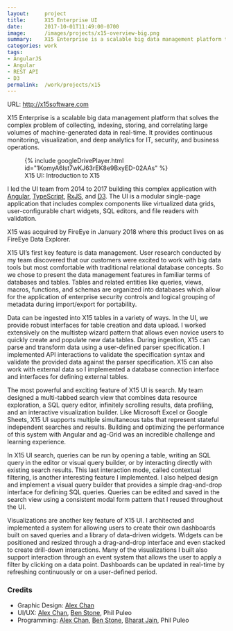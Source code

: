 ```yaml
---
layout:     project
title:      X15 Enterprise UI
date:       2017-10-01T11:49:00-0700
image:      /images/projects/x15-overview-big.png
summary:    X15 Enterprise is a scalable big data management platform that solves the complex problem of collecting, indexing, storing, and correlating large volumes of machine-generated data in real-time. I led the UI team from 2014 to 2017 building this complex application with AngularJS and D3.
categories: work
tags:
- AngularJS
- Angular
- REST API
- D3
permalink:  /work/projects/x15
---
```


<p class="project-url">URL: <a href="http://x15software.com" target="_blank">http://x15software.com</a></p>

<p>X15 Enterprise is a scalable big data management platform that solves the complex problem of collecting, indexing, storing, and correlating large volumes of machine-generated data in real-time. It provides continuous monitoring, visualization, and deep analytics for IT, security, and business operations.</p>

<figure class="captioned-video">
  <!-- <img src="/images/projects/example-dashboard.png" data-action="zoom"/> -->
  {% include googleDrivePlayer.html id="1KomyA6lst7wKJ63rEK8e9BxyED-02AAs" %}
  <figcaption>X15 UI: Introduction to X15</figcaption>
</figure>

<p>I led the UI team from 2014 to 2017 building this complex application with <a target="_blank" href="https://angularjs.org/">Angular</a>, <a href="https://www.typescriptlang.org/" target="_blank">TypeScript</a>, <a href="https://github.com/reactivex/rxjs" target="_blank">RxJS</a>, and <a href="https://d3js.org" target="_blank">D3</a>. The UI is a modular single-page application that includes complex components like virtualized data grids, user-configurable chart widgets, SQL editors, and file readers with validation.</p>

<p>X15 was acquired by FireEye in January 2018 where this product lives on as FireEye Data Explorer.</p>

<p>X15 UI’s first key feature is data management. User research conducted by my team discovered that our customers were excited to work with big data tools but most comfortable with traditional relational database concepts. So we chose to present the data management features in familiar terms of databases and tables. Tables and related entities like queries, views, macros, functions, and schemas are organized into databases which allow for the application of enterprise security controls and logical grouping of metadata during import/export for portability.</p>

<p>Data can be ingested into X15 tables in a variety of ways. In the UI, we provide robust interfaces for table creation and data upload. I worked extensively on the multistep wizard pattern that allows even novice users to quickly create and populate new data tables. During ingestion, X15 can parse and transform data using a user-defined parser specification. I implemented API interactions to validate the specification syntax and validate the provided data against the parser specification. X15 can also work with external data so I implemented a database connection interface and interfaces for defining external tables.</p>

<p>The most powerful and exciting feature of X15 UI is search. My team designed a multi-tabbed search view that combines data resource exploration, a SQL query editor, infinitely scrolling results, data profiling, and an interactive visualization builder. Like Microsoft Excel or Google Sheets, X15 UI supports multiple simultaneous tabs that represent stateful independent searches and results. Building and optimizing the performance of this system with Angular and ag-Grid was an incredible challenge and learning experience.</p>

<p>In X15 UI search, queries can be run by opening a table, writing an SQL query in the editor or visual query builder, or by interacting directly with existing search results. This last interaction mode, called contextual filtering, is another interesting feature I implemented. I also helped design and implement a visual query builder that provides a simple drag-and-drop interface for defining SQL queries. Queries can be edited and saved in the search view using a consistent modal form pattern that I reused throughout the UI.</p>

<p>Visualizations are another key feature of X15 UI. I architected and implemented a system for allowing users to create their own dashboards built on saved queries and a library of data-driven widgets. Widgets can be positioned and resized through a drag-and-drop interface and even stacked to create drill-down interactions. Many of the visualizations I built also support interaction through an event system that allows the user to apply a filter by clicking on a data point. Dashboards can be updated in real-time by refreshing continuously or on a user-defined period.</p>

<h3>Credits</h3>
<ul class="credits">
  <li>Graphic Design:
    <a href="https://www.linkedin.com/in/alexchantastic" target="_blank">Alex Chan</a>
  </li>
  <li>UI/UX:
    <a href="https://www.linkedin.com/in/alexchantastic" target="_blank">Alex Chan</a>,
    <a href="https://www.linkedin.com/in/benstone10" target="_blank">Ben Stone</a>,
    Phil Puleo
  </li>
  <li>Programming:
    <a href="https://www.linkedin.com/in/alexchantastic" target="_blank">Alex Chan</a>,
    <a href="https://www.linkedin.com/in/benstone10" target="_blank">Ben Stone</a>,
    <a href="https://www.linkedin.com/in/bharat-jain-40546a36" target="_blank">Bharat Jain</a>,
    Phil Puleo
  </li>
</ul>